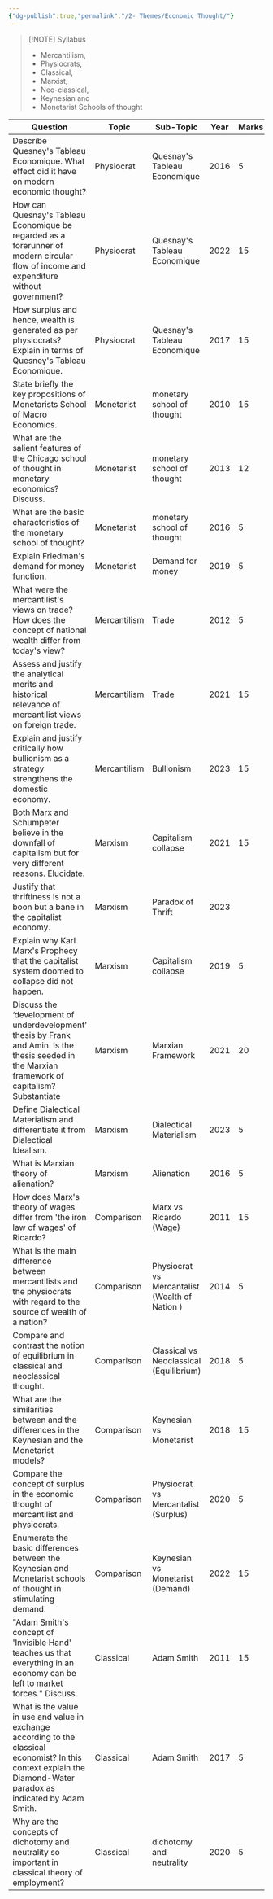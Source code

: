 ```yaml
---
{"dg-publish":true,"permalink":"/2- Themes/Economic Thought/"}
---
```




> [!NOTE] Syllabus
> - Mercantilism, 
> - Physiocrats, 
> - Classical, 
> - Marxist, 
> - Neo-classical, 
> - Keynesian and 
> - Monetarist Schools of thought

| Question                                                                                                                                                           | Topic        | Sub-Topic                                      | Year | Marks | Words |
| ------------------------------------------------------------------------------------------------------------------------------------------------------------------ | ------------ | ---------------------------------------------- | ---- | ----- | ----- |
| Describe Quesney's Tableau Economique. What effect did it have on modern economic thought?                                                                         | Physiocrat   | Quesnay's Tableau Economique                   | 2016 | 5     | 100   |
| How can Quesnay's Tableau Economique be regarded as a forerunner of modern circular flow of income and expenditure without government?                             | Physiocrat   | Quesnay's Tableau Economique                   | 2022 | 15    | 200   |
| How surplus and hence, wealth is generated as per physiocrats? Explain in terms of Quesney's Tableau Economique.                                                   | Physiocrat   | Quesnay's Tableau Economique                   | 2017 | 15    | 200   |
| State briefly the key propositions of Monetarists School of Macro Economics.                                                                                       | Monetarist   | monetary school of thought                     | 2010 | 15    | 150   |
| What are the salient features of the Chicago school of thought in monetary economics? Discuss.                                                                     | Monetarist   | monetary school of thought                     | 2013 | 12    | 150   |
| What are the basic characteristics of the monetary school of thought?                                                                                              | Monetarist   | monetary school of thought                     | 2016 | 5     | 100   |
| Explain Friedman's demand for money function.                                                                                                                      | Monetarist   | Demand for money                               | 2019 | 5     | 100   |
| What were the mercantilist's views on trade? How does the concept of national wealth differ from today's view?                                                     | Mercantilism | Trade                                          | 2012 | 5     | 50    |
| Assess and justify the analytical merits and historical relevance of mercantilist views on foreign trade.                                                          | Mercantilism | Trade                                          | 2021 | 15    | 200   |
| Explain and justify critically how bullionism as a strategy strengthens the domestic economy.                                                                      | Mercantilism | Bullionism                                     | 2023 | 15    |       |
| Both Marx and Schumpeter believe in the downfall of capitalism but for very different reasons. Elucidate.                                                          | Marxism      | Capitalism collapse                            | 2021 | 15    | 200   |
| Justify that thriftiness is not a boon but a bane in the capitalist economy.                                                                                       | Marxism      | Paradox of Thrift                              | 2023 |       |       |
| Explain why Karl Marx's Prophecy that the capitalist system doomed to collapse did not happen.                                                                     | Marxism      | Capitalism collapse                            | 2019 | 5     | 100   |
| Discuss the ‘development of underdevelopment’ thesis by Frank and Amin. Is the thesis seeded in the Marxian framework of capitalism? Substantiate                  | Marxism      | Marxian Framework                              | 2021 | 20    | 300   |
| Define Dialectical Materialism and differentiate it from Dialectical Idealism.                                                                                     | Marxism      | Dialectical Materialism                        | 2023 | 5     |       |
| What is Marxian theory of alienation?                                                                                                                              | Marxism      | Alienation                                     | 2016 | 5     | 100   |
| How does Marx's theory of wages differ from 'the iron law of wages' of Ricardo?                                                                                    | Comparison   | Marx vs Ricardo (Wage)                         | 2011 | 15    | 150   |
| What is the main difference between mercantilists and the physiocrats with regard to the source of wealth of a nation?                                             | Comparison   | Physiocrat vs Mercantalist (Wealth of Nation ) | 2014 | 5     | 100   |
| Compare and contrast the notion of equilibrium in classical and neoclassical thought.                                                                              | Comparison   | Classical vs Neoclassical (Equilibrium)        | 2018 | 5     | 100   |
| What are the similarities between and the differences in the Keynesian and the Monetarist models?                                                                  | Comparison   | Keynesian vs Monetarist                        | 2018 | 15    | 200   |
| Compare the concept of surplus in the economic thought of mercantilist and physiocrats.                                                                            | Comparison   | Physiocrat vs Mercantalist (Surplus)           | 2020 | 5     | 100   |
| Enumerate the basic differences between the Keynesian and Monetarist schools of thought in stimulating demand.                                                     | Comparison   | Keynesian vs Monetarist (Demand)               | 2022 | 15    | 200   |
| "Adam Smith's concept of 'Invisible Hand' teaches us that everything in an economy can be left to market forces." Discuss.                                         | Classical    | Adam Smith                                     | 2011 | 15    | 150   |
| What is the value in use and value in exchange according to the classical economist? In this context explain the Diamond-Water paradox as indicated by Adam Smith. | Classical    | Adam Smith                                     | 2017 | 5     | 100   |
| Why are the concepts of dichotomy and neutrality so important in classical theory of employment?                                                                   | Classical    | dichotomy and neutrality                       | 2020 | 5     | 100   |

